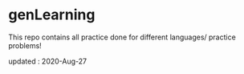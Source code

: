 # genLearning

This repo contains all practice done for different languages/
practice problems!

updated : 2020-Aug-27
